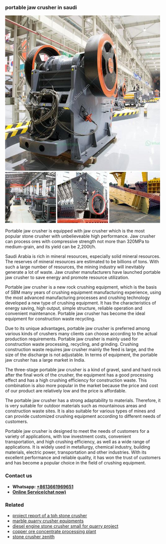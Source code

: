 <h3>portable jaw crusher in saudi</h3><img src='1706773486.jpg' alt=''><p>Portable jaw crusher is equipped with jaw crusher which is the most popular stone crusher with unbelieveable high performance. Jaw crusher can process ores with compressive strength not more than 320MPa to medium-grain, and its yield can be 2,200t/h.</p><p>Saudi Arabia is rich in mineral resources, especially solid mineral resources. The reserves of mineral resources are estimated to be billions of tons. With such a large number of resources, the mining industry will inevitably generate a lot of waste. Jaw crusher manufacturers have launched portable jaw crusher to save energy and promote resource utilization.</p><p>Portable jaw crusher is a new rock crushing equipment, which is the basis of SBM many years of crushing equipment manufacturing experience, using the most advanced manufacturing processes and crushing technology developed a new type of crushing equipment. It has the characteristics of energy saving, high output, simple structure, reliable operation and convenient maintenance. Portable jaw crusher has become the ideal equipment for construction waste recycling.</p><p>Due to its unique advantages, portable jaw crusher is preferred among various kinds of crushers many clients can choose according to the actual production requirements. Portable jaw crusher is mainly used for construction waste processing, recycling, and grinding. Crushing construction waste requires jaw crusher mainly the feed is large, and the size of the discharge is not adjustable. In terms of equipment, the portable jaw crusher has a large market in India.</p><p>The three-stage portable jaw crusher is a kind of gravel, sand and hard rock after the final work of the crusher, the equipment has a good processing effect and has a high crushing efficiency for construction waste. This combination is also more popular in the market because the price and cost of our product are relatively low and the price is affordable.</p><p>The portable jaw crusher has a strong adaptability to materials. Therefore, it is very suitable for outdoor materials such as mountainous areas and construction waste sites. It is also suitable for various types of mines and can provide customized crushing equipment according to different needs of customers.</p><p>Portable jaw crusher is designed to meet the needs of customers for a variety of applications, with low investment costs, convenient transportation, and high crushing efficiency, as well as a wide range of applications. It is widely used in metallurgy, chemical industry, building materials, electric power, transportation and other industries. With its excellent performance and reliable quality, it has won the trust of customers and has become a popular choice in the field of crushing equipment.</p><h3>Contact us</h3><ul><li><strong>Whatsapp:&nbsp;<a href="https://wa.me/8613661969651">+8613661969651</a></strong></li><li><a href="https://swt.shibang-china.com/?git&amp;zhl&amp;portable jaw crusher in saudi"><strong>Online Service(chat now)</strong></a></li></ul><h3>Related</h3><ul><li><a href='project report of a tph stone crusher.md'>project report of a tph stone crusher</a></li><li><a href='marble quarry crusher equipments.md'>marble quarry crusher equipments</a></li><li><a href='diesel engine stone crusher small for quarry project.md'>diesel engine stone crusher small for quarry project</a></li><li><a href='copper ore concentrate processing plant.md'>copper ore concentrate processing plant</a></li><li><a href='stone crusher zenith.md'>stone crusher zenith</a></li></ul>
